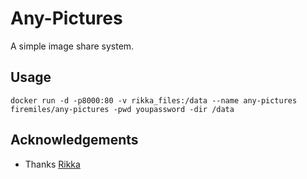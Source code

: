 # Any-Pictures
A simple image share system.

## Usage
```shell
docker run -d -p8000:80 -v rikka_files:/data --name any-pictures firemiles/any-pictures -pwd youpassword -dir /data
```

## Acknowledgements
- Thanks [Rikka](https://github.com/7sDream/rikka)

